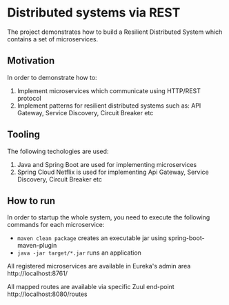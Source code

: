 # Distributed systems via REST

The project demonstrates how to build a Resilient Distributed System which contains a set of microservices. 

## Motivation

In order to demonstrate how to:

1. Implement microservices which communicate using HTTP/REST protocol
2. Implement patterns for resilient distributed systems such as: API Gateway, Service Discovery, Circuit Breaker etc

## Tooling

The following techologies are used:

1. Java and Spring Boot are used for implementing microservices 
2. Spring Cloud Netflix is used for implementing Api Gateway, Service Discovery, Circuit Breaker etc

## How to run

In order to startup the whole system, you need to execute the following commands for each microservice:
- ```maven clean package``` creates an executable jar using spring-boot-maven-plugin
- ```java -jar target/*.jar``` runs an application

All registered microservices are available in Eureka's admin area http://localhost:8761/

All mapped routes are available via specific Zuul end-point http://localhost:8080/routes 


